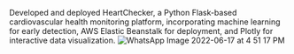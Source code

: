 Developed and deployed HeartChecker, a Python Flask-based cardiovascular health monitoring platform, incorporating machine learning for early detection, AWS Elastic Beanstalk for deployment, and Plotly for interactive data visualization.
![WhatsApp Image 2022-06-17 at 4 51 17 PM](https://user-images.githubusercontent.com/107996709/175804497-a4308378-82fb-49bd-b51d-31200a566e77.jpeg)
